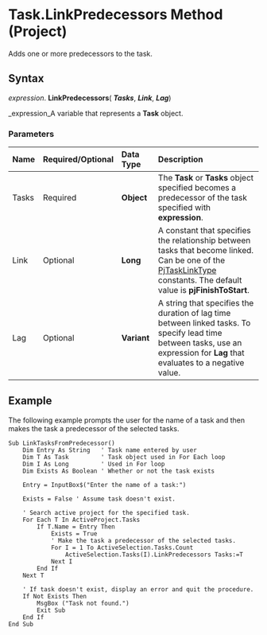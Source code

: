 
# Task.LinkPredecessors Method (Project)

Adds one or more predecessors to the task.


## Syntax

 _expression_. **LinkPredecessors**( **_Tasks_**,  **_Link_**,  **_Lag_**)

 _expression_A variable that represents a  **Task** object.


### Parameters



|**Name**|**Required/Optional**|**Data Type**|**Description**|
|:-----|:-----|:-----|:-----|
|Tasks|Required| **Object**| The **Task** or **Tasks** object specified becomes a predecessor of the task specified with **expression**.|
|Link|Optional| **Long**| A constant that specifies the relationship between tasks that become linked. Can be one of the [PjTaskLinkType](141a1145-0eb5-3664-4755-394584aec8ac.md) constants. The default value is **pjFinishToStart**.|
|Lag|Optional| **Variant**|A string that specifies the duration of lag time between linked tasks. To specify lead time between tasks, use an expression for  **Lag** that evaluates to a negative value.|

## Example

The following example prompts the user for the name of a task and then makes the task a predecessor of the selected tasks.


```
Sub LinkTasksFromPredecessor() 
    Dim Entry As String   ' Task name entered by user 
    Dim T As Task         ' Task object used in For Each loop 
    Dim I As Long         ' Used in For loop 
    Dim Exists As Boolean ' Whether or not the task exists 
 
    Entry = InputBox$("Enter the name of a task:") 
 
    Exists = False ' Assume task doesn't exist. 
 
    ' Search active project for the specified task. 
    For Each T In ActiveProject.Tasks 
        If T.Name = Entry Then 
            Exists = True 
            ' Make the task a predecessor of the selected tasks. 
            For I = 1 To ActiveSelection.Tasks.Count 
                ActiveSelection.Tasks(I).LinkPredecessors Tasks:=T 
            Next I 
        End If 
    Next T 
 
    ' If task doesn't exist, display an error and quit the procedure. 
    If Not Exists Then 
        MsgBox ("Task not found.") 
        Exit Sub 
    End If 
End Sub
```

